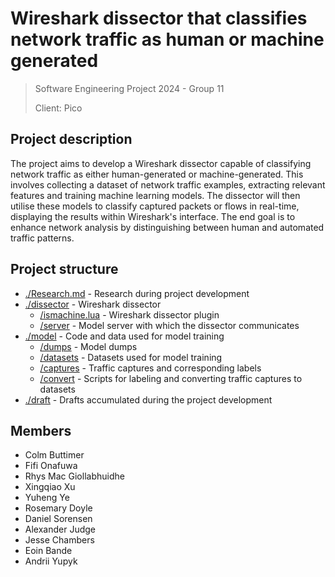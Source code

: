 # Wireshark dissector that classifies network traffic as human or machine generated

> Software Engineering Project 2024 - Group 11
>
> Client: Pico

## Project description

The project aims to develop a Wireshark dissector capable of classifying network traffic as either human-generated or machine-generated.
This involves collecting a dataset of network traffic examples, extracting relevant features and training machine learning models.
The dissector will then utilise these models to classify captured packets or flows in real-time, displaying the results within Wireshark's interface.
The end goal is to enhance network analysis by distinguishing between human and automated traffic patterns.

## Project structure

- [./Research.md](./Research.md) - Research during project development
- [./dissector](./dissector) - Wireshark dissector
  - [/ismachine.lua](./dissector/ismachine.lua) - Wireshark dissector plugin
  - [/server](./dissector/server) - Model server with which the dissector communicates
- [./model](./model) - Code and data used for model training
  - [/dumps](./model/convert) - Model dumps
  - [/datasets](./model/datasets) - Datasets used for model training
  - [/captures](./model/captures) - Traffic captures and corresponding labels
  - [/convert](./model/convert) - Scripts for labeling and converting traffic captures to datasets
- [./draft](./draft) - Drafts accumulated during the project development

<!-- !TODO -->
<!-- - [./Setup.md](./Setup.md) - Project setup guide -->

## Members

- Colm Buttimer
- Fifi Onafuwa
- Rhys Mac Giollabhuidhe
- Xingqiao Xu
- Yuheng Ye
- Rosemary Doyle
- Daniel Sorensen
- Alexander Judge
- Jesse Chambers
- Eoin Bande
- Andrii Yupyk
